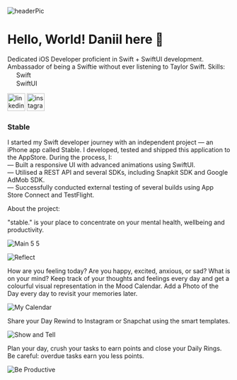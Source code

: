 ![headerPic](https://user-images.githubusercontent.com/90253901/194671328-0c0af353-e936-430a-afec-f9b3e4d37496.png)
# Hello, World! Daniil here 👋
Dedicated iOS Developer proficient in Swift + SwiftUI development. Ambassador of being a Swiftie without ever listening to Taylor Swift. 
Skills:<br />
<img src="https://user-images.githubusercontent.com/90253901/194717945-e64920e4-d4ba-4e10-8ef8-f1a410f52923.png" width = "16"> Swift<br />
<img src="https://user-images.githubusercontent.com/90253901/194718051-5e1005bb-fc0f-41aa-b843-d962660022a3.png" width = "16"> SwiftUI


[<img src='https://cdn.jsdelivr.net/npm/simple-icons@3.0.1/icons/linkedin.svg' alt='linkedin' height='40'>](https://www.linkedin.com/in/daniil-bya/)  [<img src='https://cdn.jsdelivr.net/npm/simple-icons@3.0.1/icons/instagram.svg' alt='instagram' height='40'>](https://www.instagram.com/peachtuber/)  

### Stable
I started my Swift developer journey with an independent project — an iPhone app called Stable. I developed, tested and shipped this application to the AppStore. During the process, I:
<br />— Built a responsive UI with advanced animations using SwiftUI.
<br />— Utilised a REST API and several SDKs, including Snapkit SDK and Google AdMob SDK.
<br />— Successfully conducted external testing of several builds using App Store Connect and TestFlight.

About the project:

"stable." is your place to concentrate on your mental health, wellbeing and productivity. 

![Main 5 5](https://user-images.githubusercontent.com/90253901/194671760-2a48ef82-c83f-40bb-8b84-e50b090bc412.png)

![Reflect](https://user-images.githubusercontent.com/90253901/194712205-8c349083-6bbb-4291-a8b4-afc4bdb4ed13.gif)

How are you feeling today? Are you happy, excited, anxious, or sad? What is on your mind? Keep track of your thoughts and feelings every day and get a colourful visual representation in the Mood Calendar. Add a Photo of the Day every day to revisit your memories later.

![My Calendar](https://user-images.githubusercontent.com/90253901/194712223-fda33243-4ab4-45d2-ba96-3672550d89ea.gif)

Share your Day Rewind to Instagram or Snapchat using the smart templates. 

![Show and Tell](https://user-images.githubusercontent.com/90253901/194712409-17367210-a105-4df4-8b78-db663b8f0bee.gif)

Plan your day, crush your tasks to earn points and close your Daily Rings. Be careful: overdue tasks earn you less points.

![Be Productive](https://user-images.githubusercontent.com/90253901/194712455-85785167-03b8-4b44-bd80-e382760f25b1.gif)
